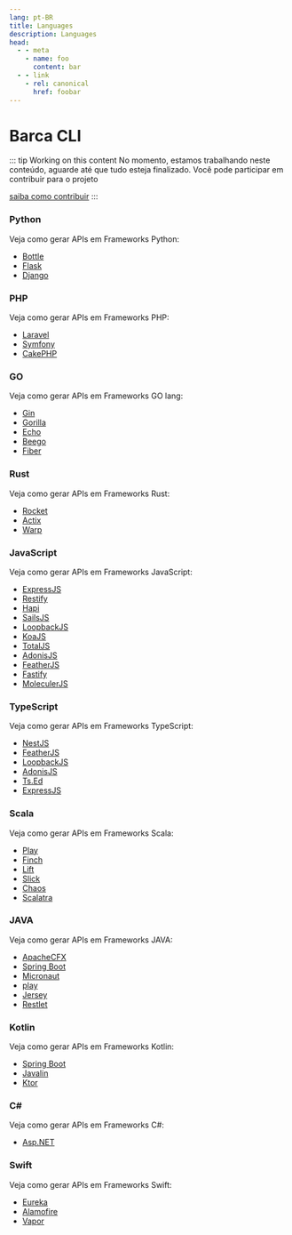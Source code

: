 ```yaml
---
lang: pt-BR
title: Languages
description: Languages
head:
  - - meta
    - name: foo
      content: bar
  - - link
    - rel: canonical
      href: foobar
---
```



# Barca CLI

::: tip Working on this content
No momento, estamos trabalhando neste conteúdo, aguarde até que tudo esteja finalizado. Você pode participar em contribuir para o projeto

 [saiba como contribuir](https://opensource.guide/)
:::



### Python

Veja como gerar APIs em Frameworks Python:
* [Bottle](generate.md#)
* [Flask](generate.md#api-com-flask-python)
* [Django](generate.md#api-com-django-python)


### PHP

Veja como gerar APIs em Frameworks PHP:
* [Laravel](generate.md#api-com-laravel-php)
* [Symfony](generate.md#api-com-symfony-php)
* [CakePHP](generate.md#api-com-cake-php)

### GO

Veja como gerar APIs em Frameworks GO lang:
* [Gin](generate.md#api-com-gin-go)
* [Gorilla](generate.md#api-com-gorilla-go)
* [Echo](generate.md#api-com-php-go)
* [Beego](generate.md#api-com-beego-go)
* [Fiber](generate.md#api-com-fiber-go)

### Rust

Veja como gerar APIs em Frameworks Rust:
* [Rocket](generate.md#api-com-rocket-rust)
* [Actix](generate.md#api-com-actix-web-rust)
* [Warp](generate.md#api-com-warp-rust)


### JavaScript

Veja como gerar APIs em Frameworks JavaScript:
* [ExpressJS](generate.md#api-com-expressjs-javascript)
* [Restify](generate.md#api-com-restify-javascript)
* [Hapi](generate.md#api-com-hapi-javascript)
* [SailsJS](generate.md#api-com-sailsjs-javascript)
* [LoopbackJS](generate.md#api-com-loopbackjs-javascript)
* [KoaJS](generate.md#api-com-koajs-javascript)
* [TotalJS](generate.md#api-com-totaljs-javascript)
* [AdonisJS](generate.md#api-com-adonisjs-javascript)
* [FeatherJS](generate.md#api-com-featherjs-javascript)
* [Fastify](generate.md#api-com-fastify-javascript)
* [MoleculerJS](generate.md#api-com-moleculer-javascript)
  
### TypeScript

Veja como gerar APIs em Frameworks TypeScript:
* [NestJS](generate.md#api-com-nestjs-typescript)
* [FeatherJS](generate.md#api-com-featherjs-typescript)
* [LoopbackJS](generate.md#api-com-loopbackjs-typescript)
* [AdonisJS](generate.md#api-com-adonisjs-typescript)
* [Ts.Ed](generate.md#api-com-tsed-typescript)
* [ExpressJS](generate.md#api-com-expressjs-javascript)

### Scala

Veja como gerar APIs em Frameworks Scala:
* [Play](generate.md#api-com-play-scala)
* [Finch](generate.md#api-com-finch-scala)
* [Lift](generate.md#api-com-lift-scala)
* [Slick](generate.md#api-com-slick-scala)
* [Chaos](generate.md#api-com-chaos-scala)
* [Scalatra](generate.md#api-com-scalatra-scala)
  
### JAVA

Veja como gerar APIs em Frameworks JAVA:
* [ApacheCFX](generate.md#api-com-apachecfx-java)
* [Spring Boot](generate.md#api-com-spring-boot-java)
* [Micronaut](generate.md#api-com-micronaut-java)
* [play](generate.md#api-com-play-java)
* [Jersey](generate.md#api-com-jersey-java)
* [Restlet](generate.md#api-com-restlet-java)

### Kotlin

Veja como gerar APIs em Frameworks Kotlin:
* [Spring Boot](generate.md#api-com-spring-boot-kotlin)
* [Javalin](generate.md#api-com-javalin-kotlin)
* [Ktor](generate.md#api-com-ktor-kotlin)

### C#

Veja como gerar APIs em Frameworks C#:
* [Asp.NET](generate.md#api-com-aspnet-csharp)

### Swift

Veja como gerar APIs em Frameworks Swift:
* [Eureka](generate.md#api-com-eureka-swift)
* [Alamofire](generate.md#api-com-alamofire-swift)
* [Vapor](generate.md#api-com-vapor-swift)
